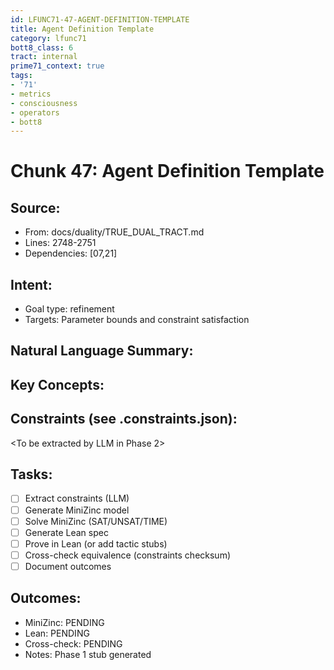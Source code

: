 ```yaml
---
id: LFUNC71-47-AGENT-DEFINITION-TEMPLATE
title: Agent Definition Template
category: lfunc71
bott8_class: 6
tract: internal
prime71_context: true
tags:
- '71'
- metrics
- consciousness
- operators
- bott8
---
```



# Chunk 47: Agent Definition Template

## Source:
- From: docs/duality/TRUE_DUAL_TRACT.md
- Lines: 2748-2751
- Dependencies: [07,21]

## Intent:
- Goal type: refinement
- Targets: Parameter bounds and constraint satisfaction

## Natural Language Summary:
<To be filled during extraction phase>

## Key Concepts:
<To be identified from source during extraction>

## Constraints (see .constraints.json):
<To be extracted by LLM in Phase 2>

## Tasks:
- [ ] Extract constraints (LLM)
- [ ] Generate MiniZinc model
- [ ] Solve MiniZinc (SAT/UNSAT/TIME)
- [ ] Generate Lean spec
- [ ] Prove in Lean (or add tactic stubs)
- [ ] Cross-check equivalence (constraints checksum)
- [ ] Document outcomes

## Outcomes:
- MiniZinc: PENDING
- Lean: PENDING
- Cross-check: PENDING
- Notes: Phase 1 stub generated
